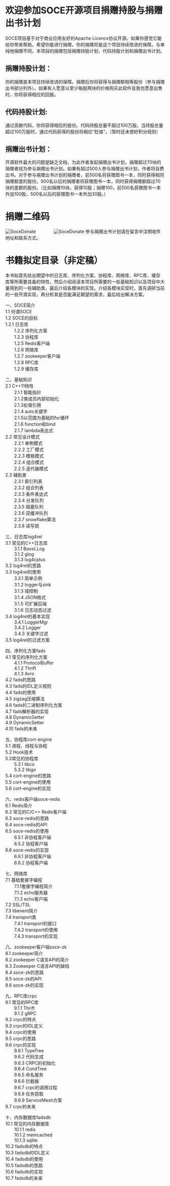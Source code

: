 # 欢迎参加SOCE开源项目捐赠持股与捐赠出书计划

SOCE项目基于对于商业应用友好的Apache Licence协议开源。如果你感觉它能给你带来帮助，希望你能进行捐赠，你的捐赠将是这个项目持续改进的保障。与单纯地捐赠不同，本项目的捐赠包括捐赠持股计划、代码持股计划和捐赠出书计划。

## 捐赠持股计划：
你的捐赠是本项目持续改进的保障。捐赠后你将获得与捐赠额相等股份（参与捐赠出书部分列外）。如果有人愿意以至少每股两块的价格购买此软件且我也愿意出售时，你将获得相应的回报。

## 代码持股计划:
通过贡献代码，你将获得相应的股份。代码持股总量不超过100万股。当持股总量超过100万股时，通过代码获得的股份将相应“贬值”。（暂时还未想好积分规则）

## 捐赠出书计划：
开源软件最大的问题是缺乏文档，为此作者发起捐赠出书计划，捐赠超过70块的捐赠者视为参与捐赠出书计划。如果有超过500人参与捐赠出书计划，作者将自费出书。对于参与捐赠出书计划的捐赠者，前500名将获赠图书一本，同时获得相同捐赠额度的股份。500名以后的捐赠者将获赠图书一本，同时获得捐赠额超过70块的差额的股份。（比如捐赠10块，获得10股；捐赠100，前500名获赠图书一本外加100股，500名以后的获赠图书一本外加30股。）

# 捐赠二维码
![SoceDonate](./img/zhifubao.jpg "zhifubao")&emsp;&emsp;&emsp;&emsp;![SoceDonate](./img/weixin.jpg "weixin")
参与捐赠出书计划请在留言中注明收件地址和联系方式。

# 书籍拟定目录（非定稿）
本书拟首先给出期望中的日志库、序列化方案、协程库、网络库、RPC库、缓存库等所需要具备的特性，然后介绍阅读本项目所需要的一些基础知识以及项目中大量用到的一些辅助类，最后介绍各模块的实现。介绍各模块实现时，首先调研当前的一些开源实现，再分析其是否能满足期望的需求，最后给出解决方案。

一、SOCE简介  
1.1 何谓SOCE  
1.2 SOCE的目标  
1.2.1 日志库  
&emsp;&emsp;1.2.2 序列化方案  
&emsp;&emsp;1.2.3 协程库  
&emsp;&emsp;1.2.5 Redis客户端  
&emsp;&emsp;1.2.6 网络库  
&emsp;&emsp;1.2.7 zookeeper客户端  
&emsp;&emsp;1.2.8 RPC库  
&emsp;&emsp;1.2.9 缓存库  

二、基础知识  
2.1 C++11特性  
&emsp;&emsp;2.1.1 智能指针  
&emsp;&emsp;2.1.2类成员内部初始化  
&emsp;&emsp;2.1.3右值引用  
&emsp;&emsp;2.1.4 auto关键字  
&emsp;&emsp;2.1.5以范围为基础的for循环  
&emsp;&emsp;2.1.6 function和bind  
&emsp;&emsp;2.1.7 lambda表达式  
2.2 常见设计模式  
&emsp;&emsp;2.2.1 单例模式  
&emsp;&emsp;2.2.2 工厂模式  
&emsp;&emsp;2.2.3 模板模式  
&emsp;&emsp;2.2.4 组合模式  
&emsp;&emsp;2.2.5 迭代器模式  
2.3 辅助类  
&emsp;&emsp;2.3.1 索引列表  
&emsp;&emsp;2.3.2 组合列表  
&emsp;&emsp;2.3.3 条件表达式  
&emsp;&emsp;2.3.4 分发队列  
&emsp;&emsp;2.3.5 阻塞队列  
&emsp;&emsp;2.3.6 双缓冲队列  
&emsp;&emsp;2.3.7 snowflake算法  
&emsp;&emsp;2.3.8 读写锁  

三、日志库log4rel  
3.1 常见的C++日志库  
&emsp;&emsp;3.1.1 Boost.Log  
&emsp;&emsp;3.1.2 glog  
&emsp;&emsp;3.1.3 log4cplus  
3.2 log4rel的思路  
3.3 log4rel的使用  
&emsp;&emsp;3.3.1 简单示例  
&emsp;&emsp;3.1.2 logger与sink  
&emsp;&emsp;3.1.3 域控制  
&emsp;&emsp;3.1.4 JSON格式  
&emsp;&emsp;3.1.5 可扩展后端  
&emsp;&emsp;3.1.6 日志动态过滤  
3.4 log4rel的基本实现  
&emsp;&emsp;3.4.1 LoggerMgr  
&emsp;&emsp;3.4.2 Logger  
&emsp;&emsp;3.4.3 关键字过滤  
3.5 log4rel的过滤方案  

四、序列化方案fads  
4.1 常见的序列化方案  
&emsp;&emsp;4.1.1 ProtocolBuffer  
&emsp;&emsp;4.1.2 Thrift  
&emsp;&emsp;4.1.3 Avro  
4.2 fads的思路  
4.3 fads的IDL定义规则  
4.4 fads的使用  
4.5 zigzag压缩算法  
4.6 fads的二进制序列化方案  
4.7 fads解析器的实现  
4.8 DynamicGetter  
4.9 DynamicSetter  
4.10 fads的未来  

五、协程库cort-engine  
5.1 进程、线程与协程  
5.2 Hook技术  
5.3常见的协程库  
&emsp;&emsp;5.3.1 libco  
&emsp;&emsp;5.3.2 libgo  
5.4 cort-engine的思路  
5.5 cort-engine的使用  
5.6 cort-engine的实现  

六、redis客户端soce-redis  
6.1 Redis简介  
6.2 常见的C/C++ Redis客户端  
6.3 soce-redis的思路  
6.4 soce-redis的API  
6.5 soce-redis的使用  
&emsp;&emsp;6.5.1 非协程客户端  
&emsp;&emsp;6.5.2 协程客户端  
6.6 soce-redis的实现  
&emsp;&emsp;6.6.1 非协程客户端  
&emsp;&emsp;6.6.2 协程客户端  

七、网络库  
7.1 基础套接字编程  
&emsp;&emsp;7.1.1套接字编程简介  
&emsp;&emsp;7.1.2 echo服务器  
&emsp;&emsp;7.1.3 echo客户端  
7.2 SSL/TSL  
7.3 libevent简介  
7.4 transport类  
&emsp;&emsp;7.4.1 transport的接口  
&emsp;&emsp;7.4.2 transport的使用  
&emsp;&emsp;7.4.3 transport的实现  

八、zookeeper客户端soce-zk  
8.1 zookeeper简介  
8.2 zookeeper C语言API的简介  
8.3 Zookeeper C语言API的缺陷  
8.4 soce-zk的思路  
8.5 soce-zk的API  
8.6 soce-zk的实现  

九、RPC库crpc  
9.1 常见的RPC库  
&emsp;&emsp;9.1.1 Thrift  
&emsp;&emsp;9.1.2 gRPC  
9.2 crpc的特点  
9.3 crpc的IDL定义  
9.4 crpc的使用  
9.5 crpc的思路  
9.6 crpc的实现  
&emsp;&emsp;9.6.1 TypeTree  
&emsp;&emsp;9.6.2 代码生成  
&emsp;&emsp;9.6.3 CRPC的初始化  
&emsp;&emsp;9.6.4 CondTree  
&emsp;&emsp;9.6.5 命名服务  
&emsp;&emsp;9.6.6 拦截器  
&emsp;&emsp;9.6.7 crpc的调用过程  
&emsp;&emsp;9.6.8 任务窃取  
&emsp;&emsp;9.6.9 ServiceMesh方案  
9.7 crpc的未来  

十、内存数据库fadsdb  
10.1 常见的内存数据库  
&emsp;&emsp;10.1.1 redis  
&emsp;&emsp;10.1.2 memcached  
&emsp;&emsp;10.1.3 sqlite  
10.2 fadsdb的特点  
10.3 fadsdb的IDL定义  
10.4 fadsdb的使用  
10.5 fadsdb的思路  
10.6 fadsdb的实现  
10.7 fadsdb的未来  